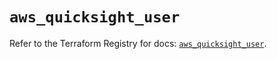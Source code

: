 # `aws_quicksight_user`

Refer to the Terraform Registry for docs: [`aws_quicksight_user`](https://registry.terraform.io/providers/hashicorp/aws/3.76.1/docs/resources/quicksight_user).
